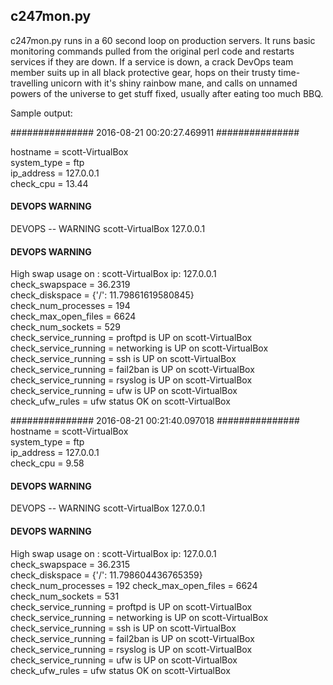 ## c247mon.py

c247mon.py runs in a 60 second loop on production servers. It runs basic
monitoring commands pulled from the original perl code and restarts services
if they are down. If a service is down, a crack DevOps team member suits 
up in all black protective gear, hops on their trusty time-travelling 
unicorn with it's shiny rainbow mane, and calls on unnamed powers of the
universe to get stuff fixed, usually after eating too much BBQ.

Sample output:

  ############### 2016-08-21 00:20:27.469911 ###############

  hostname              = scott-VirtualBox  
  system_type           = ftp  
  ip_address            = 127.0.0.1  
  check_cpu             = 13.44  
  #### DEVOPS WARNING ####  
  DEVOPS -- WARNING scott-VirtualBox 127.0.0.1  
  #### DEVOPS WARNING ####  
  High swap usage on : scott-VirtualBox ip: 127.0.0.1  
  check_swapspace       = 36.2319  
  check_diskspace       = {'/': 11.79861619580845}  
  check_num_processes   = 194  
  check_max_open_files  = 6624  
  check_num_sockets     = 529  
  check_service_running = proftpd is UP on scott-VirtualBox  
  check_service_running = networking is UP on scott-VirtualBox  
  check_service_running = ssh is UP on scott-VirtualBox  
  check_service_running = fail2ban is UP on scott-VirtualBox  
  check_service_running = rsyslog is UP on scott-VirtualBox  
  check_service_running = ufw is UP on scott-VirtualBox  
  check_ufw_rules       = ufw status OK on scott-VirtualBox  

  ############### 2016-08-21 00:21:40.097018 ###############  
  hostname              = scott-VirtualBox  
  system_type           = ftp  
  ip_address            = 127.0.0.1  
  check_cpu             = 9.58  
  #### DEVOPS WARNING ####  
  DEVOPS -- WARNING scott-VirtualBox 127.0.0.1   
  #### DEVOPS WARNING ####  
  High swap usage on : scott-VirtualBox ip: 127.0.0.1  
  check_swapspace       = 36.2315  
  check_diskspace       = {'/': 11.798604436765359}  
  check_num_processes   = 192
  check_max_open_files  = 6624  
  check_num_sockets     = 531  
  check_service_running = proftpd is UP on scott-VirtualBox  
  check_service_running = networking is UP on scott-VirtualBox  
  check_service_running = ssh is UP on scott-VirtualBox  
  check_service_running = fail2ban is UP on scott-VirtualBox  
  check_service_running = rsyslog is UP on scott-VirtualBox  
  check_service_running = ufw is UP on scott-VirtualBox  
  check_ufw_rules       = ufw status OK on scott-VirtualBox  
  
